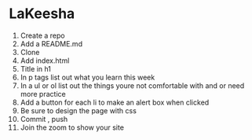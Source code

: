 # LaKeesha

1. Create a repo
2. Add a README.md
3. Clone
4. Add index.html
5. Title in h1
6. In p tags list out what you learn this week 
7. In a ul or ol list out the things youre not comfortable with and or need more practice
8. Add a button for each li to make an alert box when clicked
9. Be sure to design the page with css
10. Commit , push
11. Join the zoom to show your site